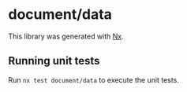 # document/data

This library was generated with [Nx](https://nx.dev).

## Running unit tests

Run `nx test document/data` to execute the unit tests.
